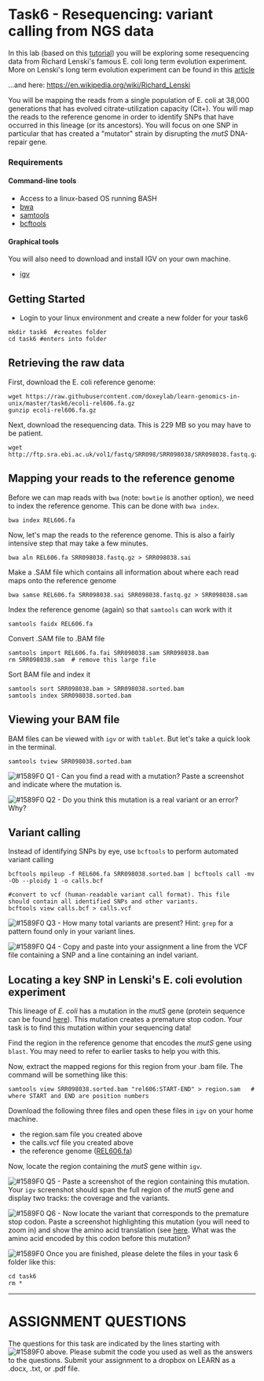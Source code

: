 # Task6 - Resequencing: variant calling from NGS data

In this lab (based on this [tutorial](https://angus.readthedocs.io/en/2014/variant.html)) you will be exploring some resequencing data from Richard Lenski's famous E. coli long term evolution experiment.
More on Lenski's long term evolution experiment can be found in this [article](http://www.nature.com/nature/journal/v489/n7417/full/nature11514.html)

...and here: https://en.wikipedia.org/wiki/Richard_Lenski

You will be mapping the reads from a single population of E. coli at 38,000 generations that has evolved citrate-utilization capacity (Cit+). You will map the reads to the reference genome in order to identify SNPs that have occurred in this lineage (or its ancestors). You will focus on one SNP in particular that has created a "mutator" strain by disrupting the <i>mutS</i> DNA-repair gene.


### Requirements

#### Command-line tools
* Access to a linux-based OS running BASH
* [bwa](http://bio-bwa.sourceforge.net/)
* [samtools](http://samtools.sourceforge.net/)
* [bcftools](https://samtools.github.io/bcftools/bcftools.html)

#### Graphical tools

You will also need to download and install IGV on your own machine.

* [igv](http://software.broadinstitute.org/software/igv/)


## Getting Started

* Login to your linux environment and create a new folder for your task6

```
mkdir task6  #creates folder
cd task6 #enters into folder
```

## Retrieving the raw data

First, download the E. coli reference genome:

```
wget https://raw.githubusercontent.com/doxeylab/learn-genomics-in-unix/master/task6/ecoli-rel606.fa.gz
gunzip ecoli-rel606.fa.gz
```

Next, download the resequencing data. This is 229 MB so you may have to be patient.

```
wget http://ftp.sra.ebi.ac.uk/vol1/fastq/SRR098/SRR098038/SRR098038.fastq.gz
```


## Mapping your reads to the reference genome


Before we can map reads with `bwa` (note: `bowtie` is another option), we need to index the reference genome. This can be done with `bwa index`.

```
bwa index REL606.fa
```

Now, let's map the reads to the reference genome. This is also a fairly intensive step that may take a few minutes.

```
bwa aln REL606.fa SRR098038.fastq.gz > SRR098038.sai
```

Make a .SAM file which contains all information about where each read maps onto the reference genome

```
bwa samse REL606.fa SRR098038.sai SRR098038.fastq.gz > SRR098038.sam
```

Index the reference genome (again) so that `samtools` can work with it

```
samtools faidx REL606.fa
```

Convert .SAM file to .BAM file

```
samtools import REL606.fa.fai SRR098038.sam SRR098038.bam
rm SRR098038.sam  # remove this large file
```

Sort BAM file and index it

```
samtools sort SRR098038.bam > SRR098038.sorted.bam
samtools index SRR098038.sorted.bam
```

## Viewing your BAM file

BAM files can be viewed with `igv` or with `tablet`. But let's take a quick look in the terminal.

```
samtools tview SRR098038.sorted.bam
```

![#1589F0](https://placehold.it/15/1589F0/000000?text=+) Q1 - Can you find a read with a mutation? Paste a screenshot and indicate where the mutation is. 

![#1589F0](https://placehold.it/15/1589F0/000000?text=+) Q2 - Do you think this mutation is a real variant or an error? Why?


## Variant calling

Instead of identifying SNPs by eye, use `bcftools` to perform automated variant calling

```
bcftools mpileup -f REL606.fa SRR098038.sorted.bam | bcftools call -mv -Ob --ploidy 1 -o calls.bcf

#convert to vcf (human-readable variant call format). This file should contain all identified SNPs and other variants.
bcftools view calls.bcf > calls.vcf

```

![#1589F0](https://placehold.it/15/1589F0/000000?text=+) Q3 - How many total variants are present? Hint: `grep` for a pattern found only in your variant lines.

![#1589F0](https://placehold.it/15/1589F0/000000?text=+) Q4 - Copy and paste into your assignment a line from the VCF file containing a SNP and a line containing an indel variant.


## Locating a key SNP in Lenski's E. coli evolution experiment

This lineage of <i>E. coli</i> has a mutation in the <i>mutS</i> gene (protein sequence can be found [here](https://www.uniprot.org/uniprot/P23909.fasta)). This mutation creates a premature stop codon. Your task is to find this mutation within your sequencing data!

Find the region in the reference genome that encodes the <i>mutS</i> gene using `blast`. You may need to refer to earlier tasks to help you with this.

Now, extract the mapped regions for this region from your .bam file. The command will be something like this:

```
samtools view SRR098038.sorted.bam "rel606:START-END" > region.sam   # where START and END are position numbers
```


Download the following three files and open these files in `igv` on your home machine.

- the region.sam file you created above
- the calls.vcf file you created above
- the reference genome ([REL606.fa](http://athyra.idyll.org/~t/REL606.fa.gz))

Now, locate the region containing the <i>mutS</i> gene within `igv`.

![#1589F0](https://placehold.it/15/1589F0/000000?text=+) Q5 - Paste a screenshot of the region containing this mutation. Your `igv` screenshot should span the full region of the <i>mutS</i> gene and display two tracks: the coverage and the variants.

![#1589F0](https://placehold.it/15/1589F0/000000?text=+) Q6 - Now locate the variant that corresponds to the premature stop codon. Paste a screenshot highlighting this mutation (you will need to zoom in) and show the amino acid translation (see [here](https://software.broadinstitute.org/software/igv/sequence_track_options). What was the amino acid encoded by this codon before this mutation?


![#1589F0](https://placehold.it/15/1589F0/000000?text=+) Once you are finished, please delete the files in your task 6 folder like this:

```
cd task6
rm *
```



---

# ASSIGNMENT QUESTIONS

The questions for this task are indicated by the lines starting with ![#1589F0](https://placehold.it/15/1589F0/000000?text=+) above.
Please submit the code you used as well as the answers to the questions. Submit your assignment to a dropbox on LEARN as a .docx, .txt, or .pdf file.



